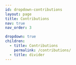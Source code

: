 ```yaml
---
id: dropdown-contributions
layout: page
title: Contributions
nav: true
nav_order: 3

dropdown: true
children:
  - title: Contributions
    permalink: /contributions/
  - title: divider
---
```

